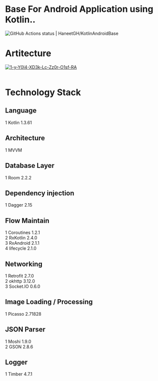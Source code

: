 # Base For Android Application using Kotlin..

![GitHub Actions status | HaneetGH/KotlinAndroidBase](https://github.com/HaneetGH/KotlinAndroidBase/workflows/CI/badge.svg)

# Artitecture
<a href="https://ibb.co/Jz3D0M0"><img src="https://i.ibb.co/dQm81z1/1-y-Y0l4-XD3k-Lc-Zz0r-O1sf-RA.png" alt="1-y-Y0l4-XD3k-Lc-Zz0r-O1sf-RA" border="0"></a><br /><br />
#
# Technology Stack

## Language  
1 Kotlin  1.3.61 <br />

## Architecture
1 MVVM  <br />

## Database Layer
1 Room 2.2.2 <br />

## Dependency injection
1 Dagger 2.15  <br />

## Flow Maintain
1 Coroutines 1.2.1 <br /> 
2 RxKotlin 2.4.0 <br />
3 RxAndroid 2.1.1 <br />
4 lifecycle 2.1.0  <br />

## Networking
1 Retrofit 2.7.0 <br />
2 okhttp 3.12.0 <br />
3 Socket.IO 0.6.0 <br />

## Image Loading / Processing
1 Picasso 2.71828 <br />

## JSON Parser
1 Moshi 1.9.0 <br />
2 GSON 2.8.6 <br />

## Logger
1 Timber 4.7.1 <br />




